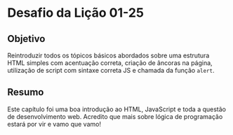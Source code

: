 # Desafio da Lição 01-25

## Objetivo

Reintroduzir todos os tópicos básicos abordados sobre uma estrutura HTML simples com acentuação correta, criação de âncoras na página, utilização de script com sintaxe correta JS e chamada da função `alert`.

## Resumo

Este capítulo foi uma boa introdução ao HTML, JavaScript e toda a questão de desenvolvimento web. Acredito que mais sobre lógica de programação estará por vir e vamo que vamo!
